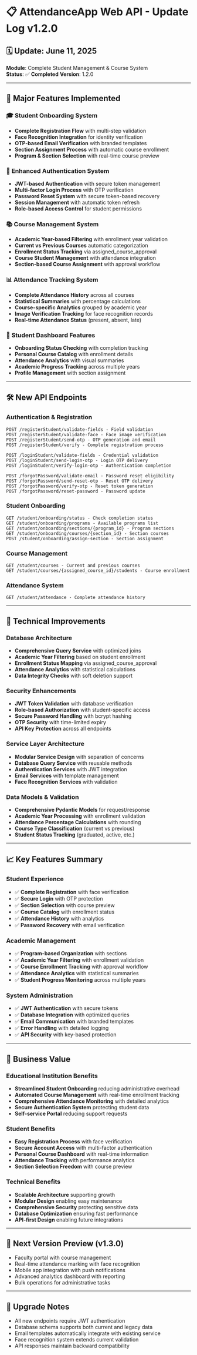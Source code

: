 # 📋 AttendanceApp Web API - Update Log v1.2.0

## 🗓️ Update: June 11, 2025
**Module**: Complete Student Management & Course System  
**Status**: ✅ **Completed**
**Version**: 1.2.0

---

## 🚀 Major Features Implemented

### 🎓 **Student Onboarding System**
- **Complete Registration Flow** with multi-step validation
- **Face Recognition Integration** for identity verification
- **OTP-based Email Verification** with branded templates
- **Section Assignment Process** with automatic course enrollment
- **Program & Section Selection** with real-time course preview

### 🔐 **Enhanced Authentication System**
- **JWT-based Authentication** with secure token management
- **Multi-factor Login Process** with OTP verification
- **Password Reset System** with secure token-based recovery
- **Session Management** with automatic token refresh
- **Role-based Access Control** for student permissions

### 📚 **Course Management System**
- **Academic Year-based Filtering** with enrollment year validation
- **Current vs Previous Courses** automatic categorization
- **Enrollment Status Tracking** via assigned_course_approval
- **Course Student Management** with attendance integration
- **Section-based Course Assignment** with approval workflow

### 📊 **Attendance Tracking System**
- **Complete Attendance History** across all courses
- **Statistical Summaries** with percentage calculations
- **Course-specific Analytics** grouped by academic year
- **Image Verification Tracking** for face recognition records
- **Real-time Attendance Status** (present, absent, late)

### 🎯 **Student Dashboard Features**
- **Onboarding Status Checking** with completion tracking
- **Personal Course Catalog** with enrollment details
- **Attendance Analytics** with visual summaries
- **Academic Progress Tracking** across multiple years
- **Profile Management** with section assignment

---

## 🛠️ **New API Endpoints**

### **Authentication & Registration**
```
POST /registerStudent/validate-fields - Field validation
POST /registerStudent/validate-face - Face image verification
POST /registerStudent/send-otp - OTP generation and email
POST /registerStudent/verify - Complete registration process

POST /loginStudent/validate-fields - Credential validation
POST /loginStudent/send-login-otp - Login OTP delivery
POST /loginStudent/verify-login-otp - Authentication completion

POST /forgotPassword/validate-email - Password reset eligibility
POST /forgotPassword/send-reset-otp - Reset OTP delivery
POST /forgotPassword/verify-otp - Reset token generation
POST /forgotPassword/reset-password - Password update
```

### **Student Onboarding**
```
GET /student/onboarding/status - Check completion status
GET /student/onboarding/programs - Available programs list
GET /student/onboarding/sections/{program_id} - Program sections
GET /student/onboarding/courses/{section_id} - Section courses
POST /student/onboarding/assign-section - Section assignment
```

### **Course Management**
```
GET /student/courses - Current and previous courses
GET /student/courses/{assigned_course_id}/students - Course enrollment
```

### **Attendance System**
```
GET /student/attendance - Complete attendance history
```

---

## 🔧 **Technical Improvements**

### **Database Architecture**
- **Comprehensive Query Service** with optimized joins
- **Academic Year Filtering** based on student enrollment
- **Enrollment Status Mapping** via assigned_course_approval
- **Attendance Analytics** with statistical calculations
- **Data Integrity Checks** with soft deletion support

### **Security Enhancements**
- **JWT Token Validation** with database verification
- **Role-based Authorization** with student-specific access
- **Secure Password Handling** with bcrypt hashing
- **OTP Security** with time-limited expiry
- **API Key Protection** across all endpoints

### **Service Layer Architecture**
- **Modular Service Design** with separation of concerns
- **Database Query Service** with reusable methods
- **Authentication Services** with JWT integration
- **Email Services** with template management
- **Face Recognition Services** with validation

### **Data Models & Validation**
- **Comprehensive Pydantic Models** for request/response
- **Academic Year Processing** with enrollment validation
- **Attendance Percentage Calculations** with rounding
- **Course Type Classification** (current vs previous)
- **Student Status Tracking** (graduated, active, etc.)

---

## 📈 **Key Features Summary**

### **Student Experience**
- ✅ **Complete Registration** with face verification
- ✅ **Secure Login** with OTP protection
- ✅ **Section Selection** with course preview
- ✅ **Course Catalog** with enrollment status
- ✅ **Attendance History** with analytics
- ✅ **Password Recovery** with email verification

### **Academic Management**
- ✅ **Program-based Organization** with sections
- ✅ **Academic Year Filtering** with enrollment validation
- ✅ **Course Enrollment Tracking** with approval workflow
- ✅ **Attendance Analytics** with statistical summaries
- ✅ **Student Progress Monitoring** across multiple years

### **System Administration**
- ✅ **JWT Authentication** with secure tokens
- ✅ **Database Integration** with optimized queries
- ✅ **Email Communication** with branded templates
- ✅ **Error Handling** with detailed logging
- ✅ **API Security** with key-based protection

---

## 🎯 **Business Value**

### **Educational Institution Benefits**
- **Streamlined Student Onboarding** reducing administrative overhead
- **Automated Course Management** with real-time enrollment tracking
- **Comprehensive Attendance Monitoring** with detailed analytics
- **Secure Authentication System** protecting student data
- **Self-service Portal** reducing support requests

### **Student Benefits**
- **Easy Registration Process** with face verification
- **Secure Account Access** with multi-factor authentication
- **Personal Course Dashboard** with real-time information
- **Attendance Tracking** with performance analytics
- **Section Selection Freedom** with course preview

### **Technical Benefits**
- **Scalable Architecture** supporting growth
- **Modular Design** enabling easy maintenance
- **Comprehensive Security** protecting sensitive data
- **Database Optimization** ensuring fast performance
- **API-first Design** enabling future integrations

---

## 🔮 **Next Version Preview (v1.3.0)**
- Faculty portal with course management
- Real-time attendance marking with face recognition
- Mobile app integration with push notifications
- Advanced analytics dashboard with reporting
- Bulk operations for administrative tasks

---

## 🔄 **Upgrade Notes**
- All new endpoints require JWT authentication
- Database schema supports both current and legacy data
- Email templates automatically integrate with existing service
- Face recognition system extends current validation
- API responses maintain backward compatibility
